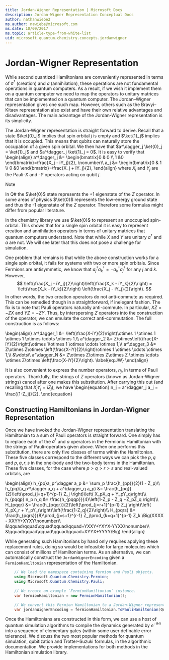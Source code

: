 ```yaml
---
title: Jordan-Wigner Representation | Microsoft Docs
description: Jordan-Wigner Representation Conceptual Docs
author: nathanwiebe2
ms.author: nawiebe@microsoft.com
ms.date: 10/09/2017
ms.topic: article-type-from-white-list
uid: microsoft.quantum.chemistry.concepts.jordanwigner
---
```


 
# Jordan-Wigner Representation

While second quantized Hamiltonians are conveniently represented in terms of $a^\dagger$ (creation) and $a$ (annihilation), these operations are not fundamental operations in quantum computers.
As a result, if we wish it implement them on a quantum computer we need to map the operators to unitary matrices that can be implemented on a quantum computer.
The Jordan–Wigner representation gives one such map.
However, others such as the Bravyi–Kitaev representation also exist and have their own relative advantages and disadvantages.
The main advantage of the Jordan-Wigner representation is its simplicity.

The Jordan-Wigner representation is straight forward to derive.
Recall that a state $\ket{0}_j$ implies that spin orbital $j$ is empty and $\ket{1}_j$ implies that it is occupied.
This means that qubits can naturally store the occupation of a given spin orbital.
We then have that $a^\dagger_j \ket{0}_j = \ket{1}_j$ and $a^\dagger_j \ket{1}_j = 0$.
It is easy to verify that
\begin{align}
a^\dagger_j &= \begin{bmatrix}0 & 0 \\\ 1 &0 \end{bmatrix}=\frac{X_j - iY_j}{2}, \nonumber\\\\
a_j &= \begin{bmatrix}0 & 1 \\\ 0 &0 \end{bmatrix}=\frac{X_j + iY_j}{2},
\end{align}
where $X_j$ and $Y_j$ are the Pauli-$X$ and -$Y$ operators acting on qubit $j$.

>[!NOTE]
> In Q# the $\ket{0}$ state represents the +1 eigenstate of the $Z$ operator. In some areas of physics $\ket{0}$ represents the low-energy ground state and thus the -1 eigenstate of the $Z$ operator. Therefore some formulas might differ from popular literature.

In the chemistry library we use $\ket{0}$ to represent an unoccupied spin-orbital.
This shows that for a single spin orbital it is easy to represent creation and annihilation operators in terms of unitary matrices that quantum computers understand.
 Note that while $X$ and $Y$ are unitary $a^\dagger$ and $a$ are not.
 We will see later that this does not pose a challenge for simulation.

One problem that remains is that while the above construction works for a single spin orbital, it fails for systems with two or more spin orbitals.
Since Fermions are antisymmetic, we know that $a^\dagger_j a^\dagger_k = - a^\dagger_k a^\dagger_j$ for any $j$ and $k$.
 However, 
$$
\left(\frac{X_j - iY_j}{2}\right)\left(\frac{X_k - iY_k}{2}\right) = \left(\frac{X_k - iY_k}{2}\right) \left(\frac{X_j - iY_j}{2}\right).
$$
In other words, the two creation operators do not anti-commute as required.
This can be remedied though in a straightforward, if inelegant fashion.
The fix is to note that Pauli operators naturally anti-commute.
In particular, $XZ = -ZX$ and $YZ=-ZY$.
Thus, by interspersing $Z$ operators into the construction of the operator, we can emulate the correct anti-commutation.
 The full construction is as follows: 

\begin{align}
a^\dagger_1 &= \left(\frac{X-iY}{2}\right)\otimes 1 \otimes 1 \otimes 1 \otimes \cdots \otimes 1,\\\\
a^\dagger_2 &= Z\otimes\left(\frac{X-iY}{2}\right)\otimes 1\otimes 1 \otimes \cdots \otimes 1,\\\\
a^\dagger_3 &= Z\otimes Z\otimes \left(\frac{X-iY}{2}\right)\otimes 1 \otimes \cdots \otimes 1,\\\\
&\vdots\\\\
 a^\dagger_N &= Z\otimes Z\otimes Z\otimes Z \otimes \cdots \otimes Z\otimes \left(\frac{X-iY}{2}\right). \label{eq:JW}
\end{align}

It is also convenient to express the number operators, $n_j$, in terms of Pauli operators.
Thankfully, the strings of $Z$ operators (known as Jordan-Wigner strings) cancel after one makes this substitution.
After carrying this out (and recalling that $X_jY_j=iZ_j$), we have
\begin{equation}
n_j = a^\dagger_j a_j = \frac{(1-Z_j)}{2}.
\end{equation}


## Constructing Hamiltonians in Jordan-Wigner Representation

Once we have invoked the Jordan-Wigner representation translating the Hamiltonian to a sum of Pauli operators is straight forward.
 One simply has to replace each of the $a^\dagger$ and $a$ operators in the Fermionic Hamiltonian with the strings of Pauli-operators given above.
 When one performs this substitution, there are only five classes of terms within the Hamiltonian.
 These five classes correspond to the different ways we can pick the $p,q$ and $p,q,r,s$ in the one-body and the two-body terms in the Hamiltonian.
 These five classes, for the case where $p>q>r>s$ and real-valued orbitals, are

\begin{align}
h_{pp}a_p^\dagger a_p &= \sum_p \frac{h_{pp}}{2}(1 - Z_p)\\\\
h_{pq}(a_p^\dagger a_q + a^\dagger_q a_p) &= \frac{h_{pq}}{2}\left(\prod_{j=q+1}^{p-1} Z_j \right)\left( X_pX_q + Y_pY_q\right)\\\\
h_{pqqp} n_p n_q &=  \frac{h_{pqqp}}{4}\left(1-Z_p - Z_q +Z_pZ_q \right)\\\\
H_{pqqr} &= \frac{h_{pqqr}}{2}\left(\prod_{j=r+1}^{p-1} Z_j \right)\left( X_pX_r + Y_pY_r\right)\left(\frac{1-Z_q}{2}\right)\\\\
H_{pqrs} &= \frac{h_{pqrs}}{8}\prod_{j=s+1}^{r-1} Z_j\prod_{k=q+1}^{p-1} Z_k \Big(XXXX - XXYY+XYXY\nonumber\\\\
&\qquad\qquad\qquad\qquad\qquad+YXXY+YXYX-YYXX\nonumber\\\\
&\qquad\qquad\qquad\qquad\qquad+XYYX+YYYY\Big)
\end{align}

While generating such Hamiltonians by hand only requires applying these replacement rules, doing so would be infeasible for large molecules which can consist of millions of Hamiltonian terms.
 As an alternative, we can automatically construct the `JordanWignerEncoding` given a `FermionHamiltonian` representation of the Hamiltonian.

```csharp
    // We load the namespace containing fermion and Pauli objects. 
    using Microsoft.Quantum.Chemistry.Fermion;
    using Microsoft.Quantum.Chemistry.Pauli;
    
    // We create an example `FermionHamiltonian` instance.
    var fermionHamiltonian = new FermionHamiltonian();

    // We convert this Fermion Hamiltonian to a Jordan-Wigner representation.
    var jordanWignerEncoding = fermionHamiltonian.ToPauliHamiltonian(QubitEncoding.JordanWigner);
```

Once the Hamiltonians are constructed in this form, we can use a host of quantum simulation algorithms to compile the dynamics generated by $e^{-iHt}$ into a sequence of elementary gates (within some user definable error tolerance).
We discuss the two most popular methods for quantum simulation, qubitization and Trotter–Suzuki formulas, in the algorithmic documentation. We provide implementations for both methods in the Hamiltonian simulation library.
